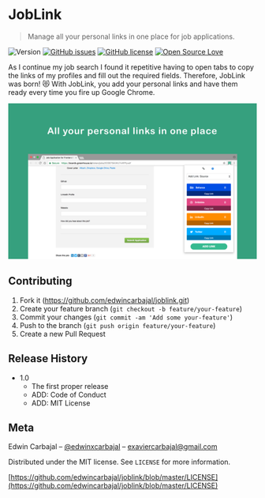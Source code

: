 # JobLink
> Manage all your personal links in one place for job applications.

![Version](https://img.shields.io/badge/version-1.0-brightgreen.svg)
[![GitHub issues](https://img.shields.io/github/issues/edwincarbajal/joblink.svg)](https://github.com/edwincarbajal/joblink/issues)
[![GitHub license](https://img.shields.io/badge/license-MIT-blue.svg)](https://raw.githubusercontent.com/edwincarbajal/joblink/master/LICENSE)
[![Open Source Love](https://badges.frapsoft.com/os/v1/open-source.svg?v=103)](https://github.com/ellerbrock/open-source-badges/)

As I continue my job search I found it repetitive having to open tabs to copy the links of my profiles and fill out the required fields. Therefore, JobLink was born! 😻 With JobLink, you add your personal links and have them ready every time you fire up Google Chrome.

![](/images/screenshot1.png)

## Contributing

1. Fork it (<https://github.com/edwincarbajal/joblink.git>)
2. Create your feature branch (`git checkout -b feature/your-feature`)
3. Commit your changes (`git commit -am 'Add some your-feature'`)
4. Push to the branch (`git push origin feature/your-feature`)
5. Create a new Pull Request

## Release History

* 1.0
    * The first proper release
    * ADD: Code of Conduct
    * ADD: MIT License

## Meta

Edwin Carbajal – [@edwinxcarbajal](https://twitter.com/edwinxcarbajal) – exaviercarbajal@gmail.com

Distributed under the MIT license. See ``LICENSE`` for more information.

[https://github.com/edwincarbajal/joblink/blob/master/LICENSE](https://github.com/edwincarbajal/joblink/blob/master/LICENSE)

